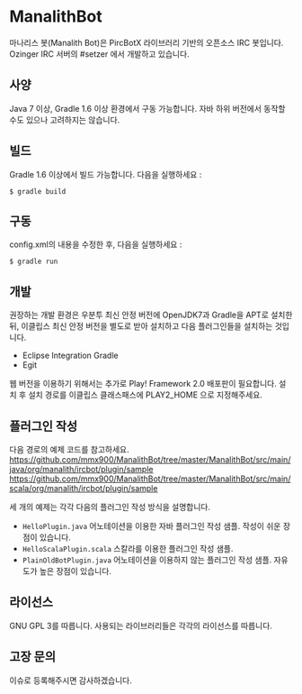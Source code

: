 # ManalithBot
마나리스 봇(Manalith Bot)은 PircBotX 라이브러리 기반의 오픈소스 IRC 봇입니다.
Ozinger IRC 서버의 #setzer 에서 개발하고 있습니다.

## 사양
Java 7 이상, Gradle 1.6 이상 환경에서 구동 가능합니다. 자바 하위 버전에서 동작할수도 있으나 고려하지는 않습니다.

## 빌드
Gradle 1.6 이상에서 빌드 가능합니다. 다음을 실행하세요 :

	$ gradle build

## 구동
config.xml의 내용을 수정한 후, 다음을 실행하세요 :

	$ gradle run

## 개발
권장하는 개발 환경은 우분투 최신 안정 버전에 OpenJDK7과 Gradle을 APT로 설치한 뒤, 이클립스 최신 안정 버전을 별도로 받아 설치하고 다음 플러그인들을 설치하는 것입니다.
  * Eclipse Integration Gradle
  * Egit

웹 버전을 이용하기 위해서는 추가로 Play! Framework 2.0 배포판이 필요합니다. 설치 후 설치 경로를 이클립스 클래스패스에 PLAY2_HOME 으로 지정해주세요.

## 플러그인 작성
다음 경로의 예제 코드를 참고하세요.
https://github.com/mmx900/ManalithBot/tree/master/ManalithBot/src/main/java/org/manalith/ircbot/plugin/sample
https://github.com/mmx900/ManalithBot/tree/master/ManalithBot/src/main/scala/org/manalith/ircbot/plugin/sample

세 개의 예제는 각각 다음의 플러그인 작성 방식을 설명합니다.

- `HelloPlugin.java`       어노테이션을 이용한 자바 플러그인 작성 샘플. 작성이 쉬운 장점이 있습니다.
- `HelloScalaPlugin.scala`  스칼라를 이용한 플러그인 작성 샘플.
- `PlainOldBotPlugin.java` 어노테이션을 이용하지 않는 플러그인 작성 샘플. 자유도가 높은 장점이 있습니다.

## 라이선스
GNU GPL 3를 따릅니다. 사용되는 라이브러리들은 각각의 라이선스를 따릅니다.

## 고장 문의
이슈로 등록해주시면 감사하겠습니다.
